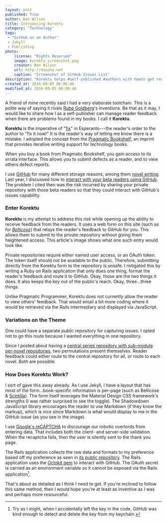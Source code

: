 ```yaml
---
layout: post
published: True
author: Ben Wilson
title: Introducing Korektu
category: "Technology"
tags:
 - "GitHub as an Author"
 - Jekyll
 - Publishing
photo:
    license: "Rights Reserved"
    image: korektu_screenshot.png
    creator: Ben Wilson
    url: http://dausha.net
    caption: "Screenshot of GitHub Issues List"
description: "Korektu helps #self-published #authors with howto get reader feedback into private #GitHub repo issues."
created_at: 2016-09-05 06:06:46
modified_at: 2016-09-05 06:06:46
---
```


A friend of mine recently said I had a very elaborate toolchain. This is a polite way of saying it rivals [Rube Goldberg](https://www.rubegoldberg.com/artwork/automatic-blotter/?c=45)'s inventions. Be that as it may, I would like to share how I as a self-publisher can manage reader feedback when there are problems found in my books. I call it **Korektu**.

<!-- more -->

**Korektu** is the imperative of "[fix](https://glosbe.com/eo/en/korektu)" in Esperanto---the reader's order to the author to "fix it now!" It is the reader's way of letting me know there is a mistake. I adopted the concept from the [Pragmatic Bookshelf](https://pragprog.com/); an imprint that provides iterative writing support for technology books.

When you buy a book from Pragmatic Bookshelf, you gain access to its errata interface. This allows you to submit defects as a reader, and to view others defect reports.

I use [GitHub](https://github.com/) for many different storage reasons, among them [novel writing](/tags/#GitHub+as+an+Author). Last year, I discussed how to [interact with your beta readers using GitHub](/technology/github-to-work-with-your-beta-readers/). The problem I cited then was the risk incurred by sharing your private repository with those beta readers so that they could interact with GitHub's issues capability.

### Enter Korektu

**Korektu** is my attempt to address this risk while opening up the ability to receive feedback from the readers. It uses a web form on this site (such as for *[Bellicose](/korektu/bellicose)*) that relays the reader's feedback to GitHub for you. This allows them to submit to the private repository without giving them heightened access. This article's image shows what one such entry would look like.

Private repositories require either named user access, or an OAuth token. The token itself should not be available to the public. Therefore, submitting directly from the Korektu form to the repository is unsafe. I mitigated this by writing a Ruby on Rails application that only does one thing, format the reader's feedback and route it to GitHub. Okay, those are the two things it does. It also keeps the key out of the public's reach. Okay, three...three things.

Unlike Pragmatic Programmer, Korektu does not currently allow the reader to view others' feedback. That would entail a bit more coding where it would be retrieved via the Rails intermediary and displayed via JavaScript. 

### Variations on the Theme

One could have a separate *public* repository for capturing issues. I opted not to go this route because I wanted everything in one repository.

Since I posted about having a [central series repository with sub-module per-novel repositories](/writing/writing-on-github/), two permutations present themselves. Reader feedback could either route to the central repository for all, or route to each novel. Both are possible.

### How Does Korektu Work?

I sort of gave this away already. As I use Jekyll, I have a layout that has most of the form...book-specific information is per-page (such as Bellicose & [Scintilla](/korektu/scintilla)). The form itself leverages the Material Design CSS framework's strengths (I was rather surprised to see the toggle). The Shadowdown JavaScript library encourages the reader to use Markdown (if they know the markup), which is nice since Markdown is what would display to me in the GitHub issue (as you see in the image).

I use [Google's reCAPTCHA](https://www.google.com/recaptcha/intro/index.html) to discourage our robotic overlords from entering data. That includes both the client- and server-side validation. When the recaptcha fails, then the user is silently sent to the thank you page.

The Rails application collects the raw data and formats to my preference based off my preference as seen in [its public repository](https://github.com/Merovex/korektu). The Rails application uses the [Octokit gem](https://github.com/octokit/octokit.rb) to interact with GitHub. The OAuth secret is carried as an environment variable so it cannot be exposed via the Rails application[^try].

That's about as detailed as I think I need to get. If you're inclined to follow this same method, then I would hope you're at least as inventive as I was and perhaps more resourceful.

[^try]: Try as I might, when I accidentally left the key in the code, GitHub was kind enough to detect and delete the key from my keychain.